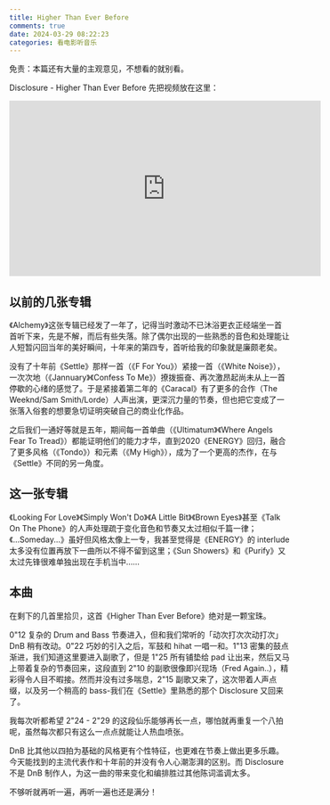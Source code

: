 ```yaml
---
title: Higher Than Ever Before
comments: true
date: 2024-03-29 08:22:23
categories: 看电影听音乐
---
```

免责：本篇还有大量的主观意见，不想看的就别看。

Disclosure - Higher Than Ever Before
先把视频放在这里：

<iframe width="560" height="315" src="https://www.youtube-nocookie.com/embed/cvbIT_CKQ9M?si=g6VEFygwiuedqEkx" title="YouTube video player" frameborder="0" allow="accelerometer; autoplay; clipboard-write; encrypted-media; gyroscope; picture-in-picture; web-share" referrerpolicy="strict-origin-when-cross-origin" allowfullscreen></iframe>

## 以前的几张专辑
《Alchemy》这张专辑已经发了一年了，记得当时激动不已沐浴更衣正经端坐一首首听下来，先是不解，而后有些失落。除了偶尔出现的一些熟悉的音色和处理能让人短暂闪回当年的美好瞬间，十年来的第四专，首听给我的印象就是廉颇老矣。

没有了十年前《Settle》那样一首（《F For You》）紧接一首（《White Noise》），一次次地（《Jannuary》《Confess To Me》）撩拨振奋、再次激昂起尚未从上一首停歇的心绪的感觉了。于是紧接着第二年的《Caracal》有了更多的合作（The Weeknd/Sam Smith/Lorde）人声出演，更深沉力量的节奏，但也把它变成了一张落入俗套的想要急切证明突破自己的商业化作品。

之后我们一通好等就是五年，期间每一首单曲（《Ultimatum》《Where Angels Fear To Tread》）都能证明他们的能力才华，直到2020《ENERGY》回归，融合了更多风格（《Tondo》）和元素（《My High》），成为了一个更高的杰作，在与《Settle》不同的另一角度。

## 这一张专辑
《Looking For Love》《Simply Won't Do》《A Little Bit》《Brown Eyes》甚至《Talk On The Phone》的人声处理疏于变化音色和节奏又太过相似千篇一律；《...Someday...》虽好但风格太像上一专，我甚至觉得是《ENERGY》的 interlude 太多没有位置再放下一曲所以不得不留到这里；《Sun Showers》和《Purify》又太过先锋很难单独出现在手机当中……


## 本曲
在剩下的几首里拾贝，这首《Higher Than Ever Before》绝对是一颗宝珠。

0"12 复杂的 Drum and Bass 节奏进入，但和我们常听的「动次打次次动打次」DnB 稍有改动。0"22 巧妙的引入之后，军鼓和 hihat 一唱一和。1"13 密集的鼓点渐进，我们知道这里要进入副歌了，但是 1"25 所有铺垫给 pad 让出来，然后又马上带着复杂的节奏回来，这段直到 2"10 的副歌很像即兴现场（Fred Again..），精彩得令人目不暇接。然而并没有过多喘息，2"15 副歌又来了，这次带着人声点缀，以及另一个稍高的 bass-我们在《Settle》里熟悉的那个 Disclosure 又回来了。

我每次听都希望 2"24 - 2"29 的这段仙乐能够再长一点，哪怕就再重复一个八拍呢，虽然每次都只有这么一点点就能让人热血喷张。

DnB 比其他以四拍为基础的风格更有个性特征，也更难在节奏上做出更多乐趣。今天能找到的主流代表作和十年前的并没有令人心潮澎湃的区别。而 Disclosure 不是 DnB 制作人，为这一曲的带来变化和编排胜过其他陈词滥调太多。

不够听就再听一遍，再听一遍也还是满分！
